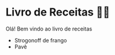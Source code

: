 # Livro de Receitas :man_cook:	

Olá! Bem vindo ao livro de receitas

* Strogonoff de frango
* Pavê

